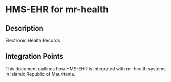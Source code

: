 # HMS-EHR for mr-health

## Description

Electronic Health Records

## Integration Points

This document outlines how HMS-EHR is integrated with mr-health systems in Islamic Republic of Mauritania.
